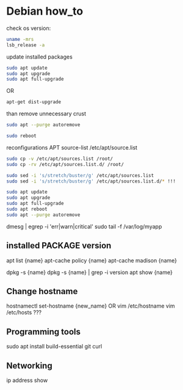 # Debian how_to

check os version: 
```bash
uname -mrs
lsb_release -a

```

update installed packages
```bash
sudo apt update
sudo apt upgrade
sudo apt full-upgrade
```
OR 
```bash
apt-get dist-upgrade
```
than remove unnecessary crust 
```bash
sudo apt --purge autoremove
```
```bash
sudo reboot
```

reconfigurations APT source-list /etc/apt/source.list
```bash
sudo cp -v /etc/apt/sources.list /root/
sudo cp -rv /etc/apt/sources.list.d/ /root/

sudo sed -i 's/stretch/buster/g' /etc/apt/sources.list
sudo sed -i 's/stretch/buster/g' /etc/apt/sources.list.d/* !!!

sudo apt update
sudo apt upgrade
sudo apt full-upgrade
sudo apt reboot
sudo apt --purge autoremove
```


dmesg | egrep -i 'err|warn|critical'
sudo tail -f /var/log/myapp

## installed PACKAGE version
apt list {name}
apt-cache policy {name}
apt-cache madison {name}

dpkg -s {name}
dpkg -s {name} | grep -i version
apt show {name}

## Change hostname
hostnamectl set-hostname {new_name}
OR
vim /etc/hostname
vim /etc/hosts ???
## Programming tools 
sudo apt install build-essential git curl
## Networking
ip address show

